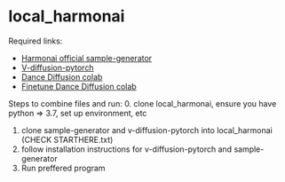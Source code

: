 # local_harmonai

Required links: 
<ul>
<li><a href="https://github.com/Harmonai-org/sample-generator">Harmonai official sample-generator</a></li>
<li><a href="https://github.com/crowsonkb/v-diffusion-pytorch">V-diffusion-pytorch</a></li>
<li><a href="https://colab.research.google.com/github/Harmonai-org/sample-generator/blob/main/Dance_Diffusion.ipynb">Dance Diffusion colab</a></li>
<li><a href="https://colab.research.google.com/github/Harmonai-org/sample-generator/blob/main/Finetune_Dance_Diffusion.ipynb">Finetune Dance Diffusion colab</a></li>
</ul>

Steps to combine files and run:
0. clone local_harmonai, ensure you have python => 3.7, set up environment, etc
1. clone sample-generator and v-diffusion-pytorch into local_harmonai (CHECK STARTHERE.txt)
2. follow installation instructions for v-diffusion-pytorch and sample-generator</a>
3. Run preffered program 

